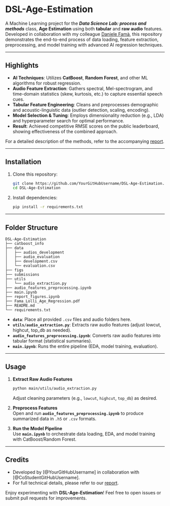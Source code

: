 # DSL-Age-Estimation

A Machine Learning project for the **_Data Science Lab: process and methods_** class, **Age Estimation** using both **tabular** and **raw audio** features. Developed in collaboration with my colleague [Daniele Famà](https://github.com/danielefam), this repository demonstrates the end-to-end process of data loading, feature extraction, preprocessing, and model training with advanced AI regression techniques.

---

## Highlights

- **AI Techniques**: Utilizes **CatBoost**, **Random Forest**, and other ML algorithms for robust regression.  
- **Audio Feature Extraction**: Gathers spectral, Mel-spectrogram, and time-domain statistics (skew, kurtosis, etc.) to capture essential speech cues.  
- **Tabular Feature Engineering**: Cleans and preprocesses demographic and acoustic-linguistic data (outlier detection, scaling, encoding).  
- **Model Selection & Tuning**: Employs dimensionality reduction (e.g., LDA) and hyperparameter search for optimal performance.  
- **Result**: Achieved competitive RMSE scores on the public leaderboard, showing effectiveness of the combined approach.

For a detailed description of the methods, refer to the accompanying [report](./Fama_Lolli_Age_Regression.pdf).

---

## Installation

1. Clone this repository:
   ```bash
   git clone https://github.com/YourGitHubUsername/DSL-Age-Estimation.git
   cd DSL-Age-Estimation
   ```
2. Install dependencies:
   ```bash
   pip install -r requirements.txt
   ```

---

## Folder Structure

```
DSL-Age-Estimation
├── catboost_info
├── data
│   ├── audios_development
│   ├── audio_evaluation
│   ├── development.csv
│   └── evaluation.csv
├── figs
├── submissions
├── utils
│   └── audio_extraction.py
├── audio_features_preprocessing.ipynb
├── main.ipynb
├── report_figures.ipynb
├── Fama_Lolli_Age_Regression.pdf
├── README.md
└── requirements.txt
```

- **`data`**: Place all provided `.csv` files and audio folders here.  
- **`utils/audio_extraction.py`**: Extracts raw audio features (adjust lowcut, highcut, top_db as needed).  
- **`audio_features_preprocessing.ipynb`**: Converts raw audio features into tabular format (statistical summaries).  
- **`main.ipynb`**: Runs the entire pipeline (EDA, model training, evaluation).

---

## Usage

1. **Extract Raw Audio Features**  
   ```bash
   python main/utils/audio_extraction.py
   ```
   Adjust cleaning parameters (e.g., `lowcut`, `highcut`, `top_db`) as desired.

2. **Preprocess Features**  
   Open and run **`audio_features_preprocessing.ipynb`** to produce summarized data in `.h5` or `.csv` formats.

3. **Run the Model Pipeline**  
   Use **`main.ipynb`** to orchestrate data loading, EDA, and model training with CatBoost/Random Forest.

---

## Credits

- Developed by [@YourGitHubUsername] in collaboration with [@CoStudentGitHubUsername].  
- For full technical details, please refer to our [report](./Fama_Lolli_Age_Regression.pdf).

Enjoy experimenting with **DSL-Age-Estimation**! Feel free to open issues or submit pull requests for improvements.

